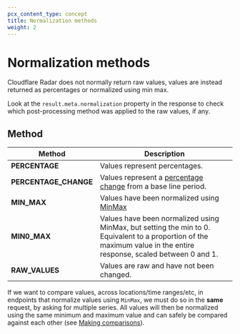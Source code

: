 ```yaml
---
pcx_content_type: concept
title: Normalization methods
weight: 2
---
```


# Normalization methods

Cloudflare Radar does not normally return raw values, values are instead returned as percentages or normalized using min max.

Look at the `result.meta.normalization` property in the response to check which post-processing method was applied to the raw values, if any.


## Method

| Method | Description |
| ---- | ---- |
| **PERCENTAGE** | Values represent percentages. |
| **PERCENTAGE_CHANGE** | Values represent a [percentage change](https://en.wikipedia.org/wiki/Relative_change_and_difference#Percentage_change) from a base line period. |
| **MIN_MAX** | Values have been normalized using [MinMax](https://en.wikipedia.org/wiki/Feature_scaling#Rescaling_(min-max_normalization))|
| **MIN0_MAX** | Values have been normalized using MinMax, but setting the min to 0. Equivalent to a proportion of the maximum value in the entire response, scaled between 0 and 1.|
| **RAW_VALUES** | Values are raw and have not been changed. |


If we want to compare values, across locations/time ranges/etc, in endpoints that normalize values using `MinMax`, we must do so in the __same__ request, by asking for multiple series. All values will then be normalized using the same minimum and maximum value and can safely be compared against each other (see [Making comparisons](/radar/get-started/making-comparisons)).

